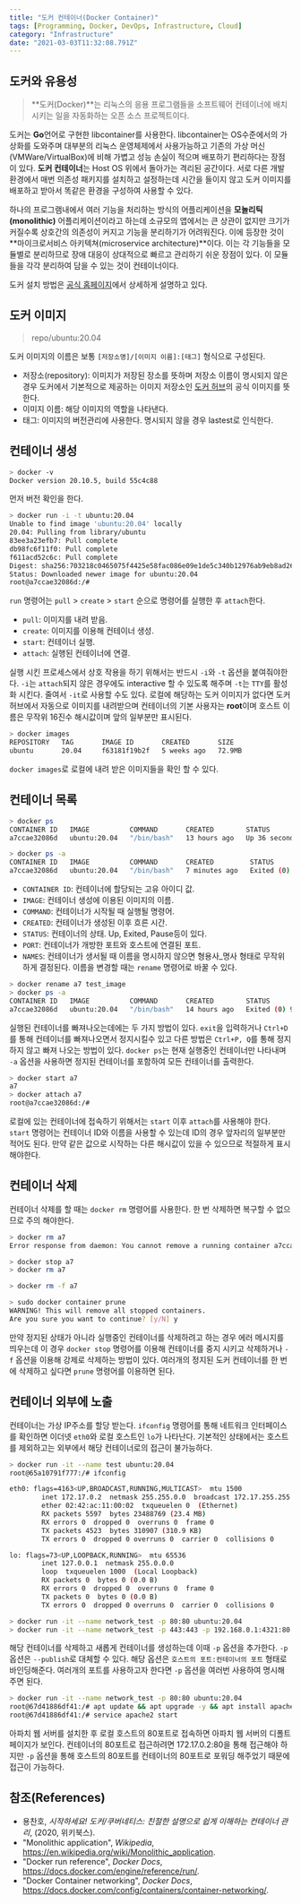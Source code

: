 ```yaml
---
title: "도커 컨테이너(Docker Container)"
tags: [Programming, Docker, DevOps, Infrastructure, Cloud]
category: "Infrastructure"
date: "2021-03-03T11:32:08.791Z"
---
```

## 도커와 유용성

> **도커(Docker)**는 리눅스의 응용 프로그램들을 소프트웨어 컨테이너에 배치시키는 일을 자동화하는 오픈 소스 프로젝트이다.

도커는 **Go**언어로 구현한 libcontainer를 사용한다. libcontainer는 OS수준에서의 가상화를 도와주며 대부분의 리눅스 운영체제에서 사용가능하고 기존의 가상 머신(VMWare/VirtualBox)에 비해 가볍고 성능 손실이 적으며 배포하기 편리하다는 장점이 있다. **도커 컨테이너**는 Host OS 위에서 돌아가는 격리된 공간이다. 서로 다른 개발환경에서 매번 의존성 패키지를 설치하고 설정하는데 시간을 들이지 않고 도커 이미지를 배포하고 받아서 똑같은 환경을 구성하여 사용할 수 있다.

하나의 프로그램내에서 여러 기능을 처리하는 방식의 어플리케이션을 **모놀리틱(monolithic)** 어플리케이션이라고 하는데 소규모의 앱에서는 큰 상관이 없지만 크기가 커질수록 상호간의 의존성이 커지고 기능을 분리하기가 어려워진다. 이에 등장한 것이 **마이크로서비스 아키텍쳐(microservice architecture)**이다. 이는 각 기능들을 모듈별로 분리하므로 장애 대응이 상대적으로 빠르고 관리하기 쉬운 장점이 있다. 이 모듈들을 각각 분리하여 담을 수 있는 것이 컨테이너이다.

도커 설치 방법은 [공식 홈페이지](https://docs.docker.com/engine/install/ubuntu/)에서 상세하게 설명하고 있다.

## 도커 이미지

> repo/ubuntu:20.04

도커 이미지의 이름은 보통 `[저장소명]/[이미지 이름]:[태그]` 형식으로 구성된다.

- 저장소(repository): 이미지가 저장된 장소를 뜻하며 저장소 이름이 명시되지 않은 경우 도커에서 기본적으로 제공하는 이미지 저장소인 [도커 허브](https://hub.docker.com/)의 공식 이미지를 뜻한다.
- 이미지 이름: 해당 이미지의 역할을 나타낸다.
- 태그: 이미지의 버전관리에 사용한다. 명시되지 않을 경우 lastest로 인식한다.

## 컨테이너 생성

```bash
> docker -v
Docker version 20.10.5, build 55c4c88
```

먼저 버전 확인을 한다.

```bash
> docker run -i -t ubuntu:20.04
Unable to find image 'ubuntu:20.04' locally
20.04: Pulling from library/ubuntu
83ee3a23efb7: Pull complete 
db98fc6f11f0: Pull complete 
f611acd52c6c: Pull complete 
Digest: sha256:703218c0465075f4425e58fac086e09e1de5c340b12976ab9eb8ad26615c3715
Status: Downloaded newer image for ubuntu:20.04
root@a7ccae32086d:/# 
```

`run` 명령어는 `pull` > `create` > `start` 순으로 명령어를 실행한 후 `attach`한다.

- `pull`: 이미지를 내려 받음.
- `create`: 이미지를 이용해 컨테이너 생성.
- `start`: 컨테이너 실행.
- `attach`: 실행된 컨테이너에 연결.

실행 시킨 프로세스에서 상호 작용을 하기 위해서는 반드시 `-i`와 `-t` 옵션을 붙여줘야한다. `-i`는 `attach`되지 않은 경우에도 interactive 할 수 있도록 해주며 `-t`는 `TTY`를 활성화 시킨다. 줄여서 `-it`로 사용할 수도 있다. 로컬에 해당하는 도커 이미지가 없다면 도커 허브에서 자동으로 이미지를 내려받으며 컨테이너의 기본 사용자는 **root**이며 호스트 이름은 무작위 16진수 해시값이며 앞의 일부분만 표시된다.

```bash
> docker images
REPOSITORY   TAG       IMAGE ID       CREATED       SIZE
ubuntu       20.04     f63181f19b2f   5 weeks ago   72.9MB
```

`docker images`로 로컬에 내려 받은 이미지들을 확인 할 수 있다.

## 컨테이너 목록

```bash
> docker ps
CONTAINER ID   IMAGE          COMMAND       CREATED        STATUS          PORTS     NAMES
a7ccae32086d   ubuntu:20.04   "/bin/bash"   13 hours ago   Up 36 seconds             determined_galileo

> docker ps -a
CONTAINER ID   IMAGE          COMMAND       CREATED         STATUS                     PORTS     NAMES
a7ccae32086d   ubuntu:20.04   "/bin/bash"   7 minutes ago   Exited (0) 7 seconds ago             determined_galileo
```

- `CONTAINER ID`: 컨테이너에 할당되는 고유 아이디 값.
- `IMAGE`: 컨테이너 생성에 이용된 이미지의 이름.
- `COMMAND`: 컨테이너가 시작될 때 실행될 명령어.
- `CREATED`: 컨테이너가 생성된 이후 흐른 시간.
- `STATUS`: 컨테이너의 상태. Up, Exited, Pause등이 있다.
- `PORT`: 컨테이너가 개방한 포트와 호스트에 연결된 포트.
- `NAMES`: 컨테이너가 생서될 때 이름을 명시하지 않으면 형용사_명사 형태로 무작위하게 결정된다. 이름을 변경할 때는 `rename` 명령어로 바꿀 수 있다.

```bash
> docker rename a7 test_image
> docker ps -a
CONTAINER ID   IMAGE          COMMAND       CREATED        STATUS                     PORTS     NAMES
a7ccae32086d   ubuntu:20.04   "/bin/bash"   14 hours ago   Exited (0) 9 minutes ago             test_image
```

실행된 컨테이너를 빠져나오는데에는 두 가지 방법이 있다. `exit`을 입력하거나 `Ctrl+D`를 통해 컨테이너를 빠져나오면서 정지시킬수 있고 다른 방법은 `Ctrl+P, Q`를 통해 정지하지 않고 빠져 나오는 방법이 있다. `docker ps`는 현재 실행중인 컨테이너만 나타내며 `-a` 옵션을 사용하면 정지된 컨테이너를 포함하여 모든 컨테이너를 출력한다.

```bash
> docker start a7
a7
> docker attach a7
root@a7ccae32086d:/#
```

로컬에 있는 컨테이너에 접속하기 위해서는 `start` 이후 `attach`를 사용해야 한다. `start` 명령어는 컨테이너 ID와 이름을 사용할 수 있는데 ID의 경우 앞자리의 일부분만 적어도 된다. 만약 같은 값으로 시작하는 다른 해시값이 있을 수 있으므로 적절하게 표시해야한다.

## 컨테이너 삭제

컨테이너 삭제를 할 때는 `docker rm` 명령어를 사용한다. 한 번 삭제하면 복구할 수 없으므로 주의 해야한다.

```bash
> docker rm a7
Error response from daemon: You cannot remove a running container a7ccae32086dd7d70b13db01ba67d2b68b5fd5f4d2ce4f526b1d2e4bd8aa0280. Stop the container before attempting removal or force remove

> docker stop a7
> docker rm a7

> docker rm -f a7

> sudo docker container prune     
WARNING! This will remove all stopped containers.
Are you sure you want to continue? [y/N] y
```

만약 정지된 상태가 아니라 실행중인 컨테이너를 삭제하려고 하는 경우 에러 메시지를 띄우는데 이 경우 `docker stop` 명령어를 이용해 컨테이너를 중지 시키고 삭제하거나 `-f` 옵션을 이용해 강제로 삭제하는 방법이 있다. 여러개의 정지된 도커 컨테이너를 한 번에 삭제하고 싶다면 `prune` 명령어를 이용하면 된다.

## 컨테이너 외부에 노출

컨테이너는 가상 IP주소를 할당 받는다. `ifconfig` 명령어를 통해 네트워크 인터페이스를 확인하면 이더넷 `eth0`와 로컬 호스트인 `lo`가 나타난다. 기본적인 상태에서는 호스트를 제외하고는 외부에서 해당 컨테이너로의 접근이 불가능하다.

```bash
> docker run -it --name test ubuntu:20.04
root@65a10791f777:/# ifconfig

eth0: flags=4163<UP,BROADCAST,RUNNING,MULTICAST>  mtu 1500
        inet 172.17.0.2  netmask 255.255.0.0  broadcast 172.17.255.255
        ether 02:42:ac:11:00:02  txqueuelen 0  (Ethernet)
        RX packets 5597  bytes 23488769 (23.4 MB)
        RX errors 0  dropped 0  overruns 0  frame 0
        TX packets 4523  bytes 310907 (310.9 KB)
        TX errors 0  dropped 0 overruns 0  carrier 0  collisions 0

lo: flags=73<UP,LOOPBACK,RUNNING>  mtu 65536
        inet 127.0.0.1  netmask 255.0.0.0
        loop  txqueuelen 1000  (Local Loopback)
        RX packets 0  bytes 0 (0.0 B)
        RX errors 0  dropped 0  overruns 0  frame 0
        TX packets 0  bytes 0 (0.0 B)
        TX errors 0  dropped 0 overruns 0  carrier 0  collisions 0
```

```bash
> docker run -it --name network_test -p 80:80 ubuntu:20.04
> docker run -it --name network_test -p 443:443 -p 192.168.0.1:4321:80 ubuntu:20.04
```

해당 컨테이너를 삭제하고 새롭게 컨테이너를 생성하는데 이때 `-p` 옵션을 추가한다. `-p` 옵션은 `--publish`로 대체할 수 있다. 해당 옵션은 `호스트의 포트:컨테이너의 포트` 형태로 바인딩해준다. 여러개의 포트를 사용하고자 한다면 `-p` 옵션을 여러번 사용하여 명시해주면 된다.

```bash
> docker run -it --name network_test -p 80:80 ubuntu:20.04
root@67d41886df41:/# apt update && apt upgrade -y && apt install apache2 -y
root@67d41886df41:/# service apache2 start
```

아파치 웹 서버를 설치한 후 로컬 호스트의 80포트로 접속하면 아파치 웹 서버의 디폴트 페이지가 보인다. 컨테이너의 80포트로 접근하려면 172.17.0.2:80을 통해 접근해야 하지만 `-p` 옵션을 통해 호스트의 80포트를 컨테이너의 80포트로 포워딩 해주었기 때문에 접근이 가능하다.

## 참조(References)

- 용찬호, *시작하세요! 도커/쿠버네티스: 친절한 설명으로 쉽게 이해하는 컨테이너 관리*, (2020, 위키북스).
- "Monolithic application", *Wikipedia*, https://en.wikipedia.org/wiki/Monolithic_application.
- "Docker run reference", *Docker Docs*, https://docs.docker.com/engine/reference/run/.
- "Docker Container networking", *Docker Docs*, https://docs.docker.com/config/containers/container-networking/.